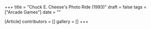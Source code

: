 +++
title = "Chuck E. Cheese's Photo Ride (1993)"
draft = false
tags = ["Arcade Games"]
date = ""

[Article]
contributors = []
gallery = []
+++